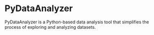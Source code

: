# PyDataAnalyzer
PyDataAnalyzer is a Python-based data analysis tool that simplifies the process of exploring and analyzing datasets. 
